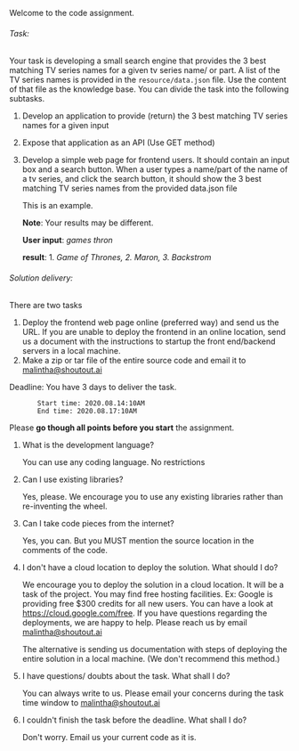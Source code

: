Welcome to the code assignment. 

###### Task:

Your task is developing a small search engine that provides the 3 best matching TV series names for a given tv series name/ or part. A list of the TV series names is provided in the `resource/data.json` file. Use the content of that file as the knowledge base. You can divide the task into the following subtasks.

1. Develop an application to provide (return) the 3 best matching TV series names for a given input
2. Expose that application as an API (Use GET method)
3. Develop a simple web page for frontend users. It should contain an input box and a search button. When 
   a user types a name/part of the name of a tv series, and click the search button, it should show the 3 best matching TV
   series names from the provided data.json file
   
   This is an example. 
       
     **Note**: Your results may be different.
     
     **User input**: _games thron_
     
     **result**: 1. _Game of Thrones, 2. Maron, 3. Backstrom_
     
###### Solution delivery:

 There are two tasks

   1. Deploy the  frontend web page online (preferred way) and send us the URL. If you are unable to deploy the frontend in an online location, send us a document with the instructions to startup the front end/backend servers in a local machine.
   2. Make a zip or tar file of the entire source code and email it to malintha@shoutout.ai

Deadline: You have 3 days to deliver the task. 

           Start time: 2020.08.14:10AM
           End time: 2020.08.17:10AM   

Please **go though all points before you start** the assignment.

1. What is the development language?

    You can use any coding language. No restrictions

2. Can I use existing libraries?

    Yes, please. We encourage you to use any existing libraries rather than re-inventing the wheel.

3. Can I take code pieces from the internet?

   Yes, you can. But you MUST mention the source location in the comments of the code. 

5. I don't have a cloud location to deploy the solution. What should I do?

   We encourage you to deploy the solution in a cloud location. It will be a task of the project. You may find free hosting facilities. Ex: Google is providing free $300 credits for all new users. You can have a 
   look at https://cloud.google.com/free. If you have questions regarding the deployments, we are happy to help. Please reach 
   us by email malintha@shoutout.ai
   
   The alternative is sending us documentation with steps of deploying the entire solution in a local machine. (We don't recommend this method.)
   
6. I have questions/ doubts about the task. What shall I do?

   You can always write to us. Please email your concerns during the task time window to malintha@shoutout.ai
   
7. I couldn't finish the task before the deadline. What shall I do?

   Don't worry. Email us your current code as it is.